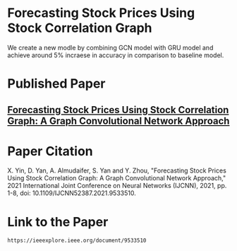 # Forecasting Stock Prices Using Stock Correlation Graph
We create a new modle by combining GCN model with GRU model and achieve around 5% incraese in accuracy in comparison to baseline model.

# Published Paper
## [Forecasting Stock Prices Using Stock Correlation Graph: A Graph Convolutional Network Approach](https://github.com/troyyxk/GCGRU_STOCK_PREDICTION/tree/main/published_paper)

# Paper Citation
X. Yin, D. Yan, A. Almudaifer, S. Yan and Y. Zhou, "Forecasting Stock Prices Using Stock Correlation Graph: A Graph Convolutional Network Approach," 2021 International Joint Conference on Neural Networks (IJCNN), 2021, pp. 1-8, doi: 10.1109/IJCNN52387.2021.9533510.

# Link to the Paper
```
https://ieeexplore.ieee.org/document/9533510
```